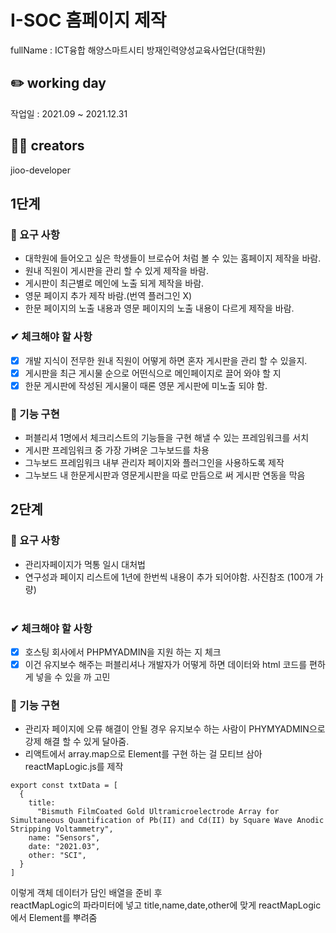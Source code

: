 # I-SOC 홈페이지 제작

fullName : ICT융합 해양스마트시티 방재인력양성교육사업단(대학원)

## ✏️ working day

작업일 : 2021.09 ~ 2021.12.31
<br />

## 👨‍💻 creators

jioo-developer
<br />

## 1단계

### 📝 요구 사항

- 대학원에 들어오고 싶은 학생들이 브로슈어 처럼 볼 수 있는 홈페이지 제작을 바람.
- 원내 직원이 게시판을 관리 할 수 있게 제작을 바람.
- 게시판이 최근별로 메인에 노출 되게 제작을 바람.
- 영문 페이지 추가 제작 바람.(번역 플러그인 X)
- 한문 페이지의 노출 내용과 영문 페이지의 노출 내용이 다르게 제작을 바람.

### ✔ 체크해야 할 사항

- [x] 개발 지식이 전무한 원내 직원이 어떻게 하면 혼자 게시판을 관리 할 수 있을지.
- [x] 게시판을 최근 게시물 순으로 어떤식으로 메인페이지로 끌어 와야 할 지
- [x] 한문 게시판에 작성된 게시물이 때론 영문 게시판에 미노출 되야 함.

### 🚀 기능 구현

- 퍼블리셔 1명에서 체크리스트의 기능들을 구현 해낼 수 있는 프레임워크를 서치
- 게시판 프레임워크 중 가장 가벼운 그누보드를 차용
- 그누보드 프레임워크 내부 관리자 페이지와 플러그인을 사용하도록 제작
- 그누보드 내 한문게시판과 영문게시판을 따로 만듬으로 써 게시판 연동을 막음

## 2단계

### 📝 요구 사항

- 관리자페이지가 먹통 일시 대처법
- 연구성과 페이지 리스트에 1년에 한번씩 내용이 추가 되어야함. 사진참조 (100개 가량)
  <br/>
  <img src="000.PNG" alt="" />

### ✔ 체크해야 할 사항

- [x] 호스팅 회사에서 PHPMYADMIN을 지원 하는 지 체크
- [x] 이건 유지보수 해주는 퍼블리셔나 개발자가 어떻게 하면 데이터와 html 코드를 편하게 넣을 수 있을 까 고민

### 🚀 기능 구현

- 관리자 페이지에 오류 해결이 안될 경우 유지보수 하는 사람이 PHYMYADMIN으로 강제 해결 할 수 있게 달아줌.
- 리액트에서 array.map으로 Element를 구현 하는 걸 모티브 삼아 reactMapLogic.js를 제작

```
export const txtData = [
  {
    title:
      "Bismuth FilmCoated Gold Ultramicroelectrode Array for Simultaneous Quantification of Pb(II) and Cd(II) by Square Wave Anodic Stripping Voltammetry",
    name: "Sensors",
    date: "2021.03",
    other: "SCI",
  }
]
```

이렇게 객체 데이터가 담인 배열을 준비 후<br />
reactMapLogic의 파라미터에 넣고 title,name,date,other에 맞게 reactMapLogic에서 Element를 뿌려줌

